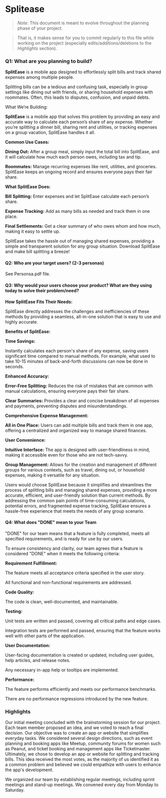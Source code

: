 ﻿
# Splitease

> _Note:_ This document is meant to evolve throughout the planning phase of your project.

> That is, it makes sense for you to commit regularly to this file while working on the project (especially edits/additions/deletions to the _Highlights_ section).

### Q1: What are you planning to build?

**SplitEase** is a mobile app designed to effortlessly split bills and track shared expenses among multiple people.

Splitting bills can be a tedious and confusing task, especially in group settings like dining out with friends, or sharing household expenses with roommates. Often, this leads to disputes, confusion, and unpaid debts.

What We’re Building:

**SplitEase** is a mobile app that solves this problem by providing an easy and accurate way to calculate each person’s share of any expense. Whether you’re splitting a dinner bill, sharing rent and utilities, or tracking expenses on a group vacation, SplitEase handles it all.

**Common Use Cases:**

**Dining Out:** After a group meal, simply input the total bill into SplitEase, and it will calculate how much each person owes, including tax and tip.

**Roommates:** Manage recurring expenses like rent, utilities, and groceries. SplitEase keeps an ongoing record and ensures everyone pays their fair share.

**What SplitEase Does:**

**Bill Splitting:** Enter expenses and let SplitEase calculate each person’s share.

**Expense Tracking:** Add as many bills as needed and track them in one place.

**Final Settlements:** Get a clear summary of who owes whom and how much, making it easy to settle up.

SplitEase takes the hassle out of managing shared expenses, providing a simple and transparent solution for any group situation. Download SplitEase and make bill splitting a breeze!
 <!--
[figma picture1]

[figma picture2]
-->

#### Q2: Who are your target users? (2-3 personas)

See Personsa.pdf file.

#### Q3: Why would your users choose your product? What are they using today to solve their problem/need?

**How SplitEase Fits Their Needs:**

SplitEase directly addresses the challenges and inefficiencies of these methods by providing a seamless, all-in-one solution that is easy to use and highly accurate.

**Benefits of SplitEase:**

**Time Savings:**

Instantly calculates each person's share of any expense, saving users significant time compared to manual methods. For example, what used to take 10-15 minutes of back-and-forth discussions can now be done in seconds.

**Enhanced Accuracy:**

**Error-Free Splitting:** Reduces the risk of mistakes that are common with manual calculations, ensuring everyone pays their fair share.

**Clear Summaries:** Provides a clear and concise breakdown of all expenses and payments, preventing disputes and misunderstandings.

**Comprehensive Expense Management:**

**All in One Place:** Users can add multiple bills and track them in one app, offering a centralized and organized way to manage shared finances.

**User Convenience:**

**Intuitive Interface:** The app is designed with user-friendliness in mind, making it accessible even for those who are not tech-savvy.

**Group Management:** Allows for the creation and management of different groups for various contexts, such as travel, dining out, or household expenses, making it versatile for any situation.

Users would choose SplitEase because it simplifies and streamlines the process of splitting bills and managing shared expenses, providing a more accurate, efficient, and user-friendly solution than current methods. By addressing the common pain points of time-consuming calculations, potential errors, and fragmented expense tracking, SplitEase ensures a hassle-free experience that meets the needs of any group scenario.

#### Q4: What does "DONE" mean to your Team

"DONE" for our team means that a feature is fully completed, meets all specified requirements, and is ready for use by our users.

To ensure consistency and clarity, our team agrees that a feature is considered "DONE" when it meets the following criteria:

**Requirement Fulfillment:**

The feature meets all acceptance criteria specified in the user story.

All functional and non-functional requirements are addressed.

**Code Quality:**

The code is clean, well-documented, and maintainable.

**Testing:**

Unit tests are written and passed, covering all critical paths and edge cases.

Integration tests are performed and passed, ensuring that the feature works well with other parts of the application.

**User Documentation:**

User-facing documentation is created or updated, including user guides, help articles, and release notes.

Any necessary in-app help or tooltips are implemented.

**Performance:**

The feature performs efficiently and meets our performance benchmarks.

There are no performance regressions introduced by the new feature.

### Highlights
<!--

YOUR ANSWER GOES HERE ...

Specify 3 - 5 key decisions and/or insights that came up during your meetings

and/or collaborative process. Here are few questions that can guide you

* Short (5 min' read max)

* Decisions can be related to the product and/or the team process.

* Mention which alternatives you were considering.

* Present the arguments for each alternative.

* Explain why the option you decided on makes the most sense for your team/product/users.

* Essentially, we want to understand how (and why) you ended up with your current product plan.

* How did you organise the team? Which tools did you use, if any?

* How frequently did you meet?
* -->
Our initial meeting concluded with the brainstorming session for our project. Each team member proposed an idea, and we voted to reach a final decision. Our objective was to create an app or website that simplifies everyday tasks. We considered several design directions, such as event planning and booking apps like Meetup, community forums for women such as Peanut, and ticket booking and management apps like Ticketmaster. Ultimately, we chose to develop an app or website for splitting and tracking bills. This idea received the most votes, as the majority of us identified it as a common problem and believed we could empathize with users to enhance the app's development.

We organized our team by establishing regular meetings, including sprint meetings and stand-up meetings. We convened every day from Monday to Saturday.
